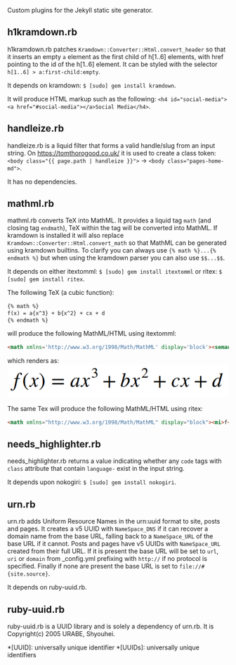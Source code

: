 Custom plugins for the Jekyll static site generator.

## h1kramdown.rb

h1kramdown.rb patches `Kramdown::Converter::Html.convert_header` so that it inserts an empty `a` element as the first child of h[1..6] elements, with href pointing to the id of the h[1..6] element. It can be styled with the selector `h[1..6] > a:first-child:empty`.

It depends on kramdown: `$ [sudo] gem install kramdown`.

It will produce HTML markup such as the following: `<h4 id="social-media"><a href="#social-media"></a>Social Media</h4>`.

## handleize.rb

handleize.rb is a liquid filter that forms a valid handle/slug from an input string. On <https://tomthorogood.co.uk/> it is used to create a class token: `<body class="{{ page.path | handleize }}">` -> `<body class="pages-home-md">`.

It has no dependencies.

## mathml.rb

mathml.rb converts TeX into MathML. It provides a liquid tag `math` (and closing tag `endmath`), TeX within the tag will be converted into MathML. If kramdown is installed it will also replace `Kramdown::Converter::Html.convert_math` so that MathML can be generated using kramdown builtins. To clarify you can always use `{% math %}...{% endmath %}` but when using the kramdown parser you can also use `$$...$$`.

It depends on either itextomml: `$ [sudo] gem install itextomml`
or ritex: `$ [sudo] gem install ritex`.

The following TeX (a cubic function):
```
{% math %}
f(x) = a{x^3} + b{x^2} + cx + d
{% endmath %}
```
will produce the following MathML/HTML using itextomml:
```html
<math xmlns='http://www.w3.org/1998/Math/MathML' display='block'><semantics><mrow><mi>f</mi><mo stretchy="false">(</mo><mi>x</mi><mo stretchy="false">)</mo><mo>=</mo><msup><mi>ax</mi> <mn>3</mn></msup><mo>+</mo><msup><mi>bx</mi> <mn>2</mn></msup><mo>+</mo><mi>cx</mi><mo>+</mo><mi>d</mi></mrow><annotation encoding='application/x-tex'>f(x) = ax^3 + bx^2 + cx + d</annotation></semantics></math>
```
which renders as: ![f(x)=ax3+bx2+cx+d](https://raw.githubusercontent.com/tmthrgd/jekyll-plugins/master/mathml.png)

The same Tex will produce the following MathML/HTML using ritex:
```html
<math xmlns="http://www.w3.org/1998/Math/MathML" display="block"><mi>f</mi><mo stretchy="false">(</mo><mi>x</mi><mo stretchy="false">)</mo><mo>=</mo><mi>a</mi><mrow><msup><mi>x</mi><mn>3</mn></msup></mrow><mo>+</mo><mi>b</mi><mrow><msup><mi>x</mi><mn>2</mn></msup></mrow><mo>+</mo><mi>c</mi><mi>x</mi><mo>+</mo><mi>d</mi></math>
```

## needs_highlighter.rb

needs_highlighter.rb returns a value indicating whether any `code` tags with `class` attribute that contain `language-` exist in the input string.

It depends upon nokogiri: `$ [sudo] gem install nokogiri`.

## urn.rb

urn.rb adds Uniform Resource Names in the urn:uuid format to site, posts and pages. It creates a v5 UUID with `NameSpace_DNS` if it can recover a domain name from the base URL, falling back to a `NameSpace_URL` of the base URL if it cannot. Posts and pages have v5 UUIDs with `NameSpace_URL` created from their full URL. If it is present the base URL will be set to `url`, `uri` or `domain` from _config.yml prefixing with `http://` if no protocol is specified. Finally if none are present the base URL is set to `file://#{site.source}`.

It depends on ruby-uuid.rb.

## ruby-uuid.rb

ruby-uuid.rb is a UUID library and is solely a dependency of urn.rb. It is Copyright(c) 2005 URABE, Shyouhei.

*[UUID]: universally unique identifier
*[UUIDs]: universally unique identifiers